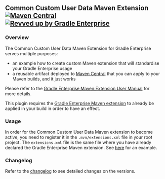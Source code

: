 ## Common Custom User Data Maven Extension [![Maven Central](https://img.shields.io/maven-central/v/com.gradle/common-custom-user-data-maven-extension)](https://search.maven.org/artifact/com.gradle/common-custom-user-data-maven-extension) [![Revved up by Gradle Enterprise](https://img.shields.io/badge/Revved%20up%20by-Gradle%20Enterprise-06A0CE?logo=Gradle&labelColor=02303A)](https://ge.gradle.org/scans)

### Overview

The Common Custom User Data Maven Extension for Gradle Enterprise serves multiple purposes:
- an example how to create custom Maven extension that will standardise your Gradle Enterprise usage
- a reusable artifact deployed to [Maven Central](https://search.maven.org/artifact/com.gradle/common-custom-user-data-maven-extension) that you can apply to your Maven builds, and it just works

Please refer to the [Gradle Enterprise Maven Extension User Manual](https://docs.gradle.com/enterprise/maven-extension/#using_the_common_custom_user_data_maven_extension) for more details.

This plugin requires the [Gradle Enterprise Maven extension](https://search.maven.org/artifact/com.gradle/gradle-enterprise-maven-extension) to already be applied in your build in order to have an effect.

### Usage

In order for the Common Custom User Data Maven extension to become active, you need to register it in the `.mvn/extensions.xml` file in your root project. The `extensions.xml` file is the same file where you have already declared the Gradle Enterprise Maven extension. See [here](https://github.com/gradle/gradle-enterprise-build-config-samples/blob/master/common-custom-user-data-maven-extension/.mvn/extensions.xml) for an example.

### Changelog

Refer to the [changelog](https://github.com/gradle/gradle-enterprise-build-config-samples/blob/master/common-custom-user-data-maven-extension/CHANGELOG.md) to see detailed changes on the versions.
